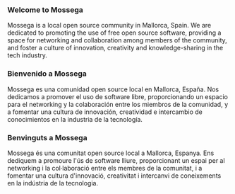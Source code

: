 ### Welcome to Mossega
Mossega is a local open source community in Mallorca, Spain. We are dedicated to promoting the use of free open source software, providing a space for networking and collaboration among members of the community, and foster a culture of innovation, creativity and knowledge-sharing in the tech industry.


### Bienvenido a Mossega
Mossega es una comunidad open source local en Mallorca, España. Nos dedicamos a promover el uso de software libre, proporcionando un espacio para el networking y la colaboración entre los miembros de la comunidad, y a fomentar una cultura de innovación, creatividad e intercambio de conocimientos en la industria de la tecnología.


### Benvinguts a Mossega
Mossega és una comunitat open source local a Mallorca, Espanya. Ens dediquem a promoure l'ús de software lliure, proporcionant un espai per al networking i la col·laboració entre els membres de la comunitat, i a fomentar una cultura d'innovació, creativitat i intercanvi de coneixements en la indústria de la tecnologia.
